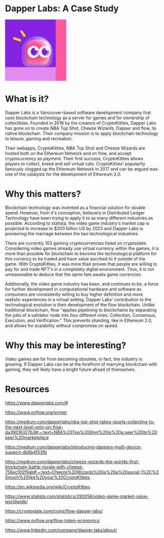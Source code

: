 # Dapper Labs: A Case Study

![](./Resources/DapperLabs.png)

# What is it?

Dapper Labs is a Vancouver-based software development company that uses blockchain technology as a server for games and for ownership of collectibles. Founded in 2018 by the creators of CryptoKitties, Dapper Labs has gone on to create NBA Top Shot, Cheeze Wizards, Dapper and flow, its native blockchain. Their company mission is to apply blockchain technology to leisure, gaming and recreation. 

Their webapps, CryptoKitties, NBA Top Shot and Cheeze Wizards are hosted both on the Ethereum Network and on flow, and accept cryptocurrency as payment. Their first success, CryptoKitties allows players to collect, breed and sell virtual cats. CryptoKitties' popularity famously clogged up the Ethereum Network in 2017 and can be argued was one of the catalysts for the development of Ethereum 2.0. 


# Why this matters?

Blockchain technology was invented as a financial solution for double spend. However, from it's conception, believers in Distributed Ledger Technology have been trying to apply it to as many different industries as possible. According to statista, the video game industry's market cap is projected to increase to $200 billion US by 2023 and Dapper Labs is pioneering the marriage between the two technological industries. 

There are currently 103 gaming cryptocurrencies listed on cryptoslate. Considering video games already use virtual currency within the games, it is more than possible for blockchain to become the technological platform for this currency to be traded and have value ascribed to it outside of the game. With CryptoKitties, it was more than proven that people are willing to pay for and trade NFT's in a completely digital environment. Thus, it is not unreasonable to deduce that the same fate awaits game currencies.

Additionally, the video game industry has been, and continues to be, a force for further development in computational hardware and software as consumers are consistently willing to buy higher definition and more realistic experiences in a virtual setting. Dapper Labs' contribution to the technological evolution is their development of the flow blockchain. Unlike traditional blockchain, flow "applies pipelining to blockchains by separating the jobs of a validator node into four different roles: Collection, Consensus, Execution, and Verification." This prevents sharding, like in Ethereum 2.0, and allows for scalability without compromise on speed. 

# Why this may be interesting?

Video games are far from becoming obsolete, in fact, the industry is growing. If Dapper Labs can be at the forefront of marrying blockchain with gaming, they will likely have a bright future ahead of themselves. 

# Resources

https://www.dapperlabs.com/#

https://www.onflow.org/primer

https://medium.com/dapperlabs/nba-top-shot-takes-sports-collecting-to-the-next-level-only-on-flow-da39016327b3#:~:text=NBA%20Top%20Shot%20is%20a,peer%2Dto%2Dpeer%20marketplace

https://medium.com/dapperlabs/introducing-dappers-multi-device-support-db6b4f53fb

https://medium.com/dapperlabs/cheeze-wizards-the-worlds-first-blockchain-battle-royale-with-cheese-756ec102f9ab#:~:text=Cheeze%20Wizards%20is%20a%20social,)%2C%20much%20like%20your%20CryptoKitties.

https://en.wikipedia.org/wiki/CryptoKitties

https://www.statista.com/statistics/292056/video-game-market-value-worldwide/

https://cryptoslate.com/coins/flow-dapper-labs/

https://www.onflow.org/flow-token-economics

https://www.linkedin.com/company/dapper-labs/about/


